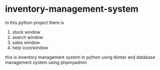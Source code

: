 # inventory-management-system
In this python project there is
1) stock window
2) search window 
3) sales window
4) help icon/window

this is inventory management system in python using tkinter and database management system using phpmyadmin
